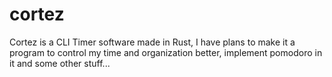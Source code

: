 # cortez
Cortez is a CLI Timer software made in Rust, I have plans to make it a program to control my time and organization better, implement pomodoro in it and some other stuff...
